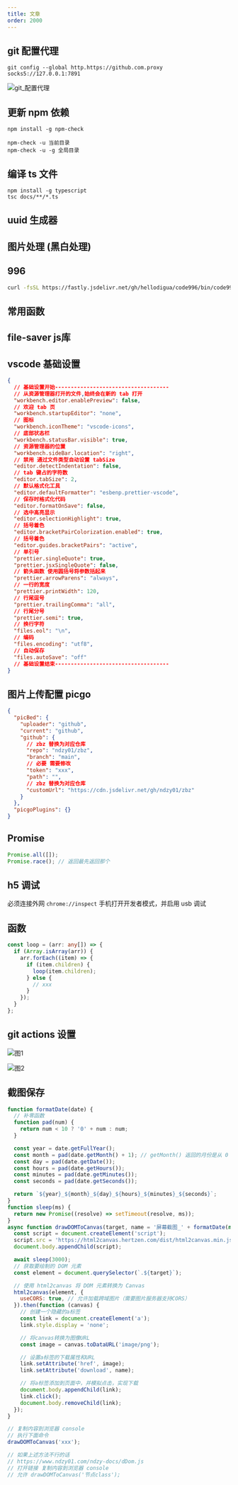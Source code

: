 ```yaml
---
title: 文章
order: 2000
---
```


## git 配置代理

`git config --global http.https://github.com.proxy socks5://127.0.0.1:7891`

![git_配置代理](https://cdn.jsdelivr.net/gh/ndzy01/img/NDZY_6c4f67af-113b-4805-a6a7-09cdc37ffa2d_git_%E9%85%8D%E7%BD%AE%E4%BB%A3%E7%90%86.png)

## 更新 npm 依赖

```
npm install -g npm-check

npm-check -u 当前目录
npm-check -u -g 全局目录
```

## 编译 ts 文件

```
npm install -g typescript
tsc docs/**/*.ts
```

## uuid 生成器

<code src="./_react/uuid.tsx"></code>

## 图片处理 (黑白处理)

<code src="./_react/react-img-upload.tsx"></code>

## 996

```bash
curl -fsSL https://fastly.jsdelivr.net/gh/hellodigua/code996/bin/code996.sh | bash
```

## 常用函数

<code src="./_react/index.tsx"></code>

## file-saver js库

## vscode 基础设置

```json
{
  // 基础设置开始------------------------------------
  // 从资源管理器打开的文件,始终会在新的 tab 打开
  "workbench.editor.enablePreview": false,
  // 欢迎 tab 页
  "workbench.startupEditor": "none",
  // 图标
  "workbench.iconTheme": "vscode-icons",
  // 底部状态栏
  "workbench.statusBar.visible": true,
  // 资源管理器的位置
  "workbench.sideBar.location": "right",
  // 禁用 通过文件类型自动设置 tabSize
  "editor.detectIndentation": false,
  // tab 键占的字符数
  "editor.tabSize": 2,
  // 默认格式化工具
  "editor.defaultFormatter": "esbenp.prettier-vscode",
  // 保存时格式化代码
  "editor.formatOnSave": false,
  // 选中高亮显示
  "editor.selectionHighlight": true,
  // 括号着色
  "editor.bracketPairColorization.enabled": true,
  // 括号着色
  "editor.guides.bracketPairs": "active",
  // 单引号
  "prettier.singleQuote": true,
  "prettier.jsxSingleQuote": false,
  // 箭头函数 使用圆括号将参数括起来
  "prettier.arrowParens": "always",
  // 一行的宽度
  "prettier.printWidth": 120,
  // 行尾逗号
  "prettier.trailingComma": "all",
  // 行尾分号
  "prettier.semi": true,
  // 换行字符
  "files.eol": "\n",
  // 编码
  "files.encoding": "utf8",
  // 自动保存
  "files.autoSave": "off"
  // 基础设置结束------------------------------------
}
```

## 图片上传配置 picgo

```json
{
  "picBed": {
    "uploader": "github",
    "current": "github",
    "github": {
      // zbz 替换为对应仓库
      "repo": "ndzy01/zbz",
      "branch": "main",
      // 必要 需要修改
      "token": "xxx",
      "path": "",
      // zbz 替换为对应仓库
      "customUrl": "https://cdn.jsdelivr.net/gh/ndzy01/zbz"
    }
  },
  "picgoPlugins": {}
}
```

## Promise

```js
Promise.all([]);
Promise.race(); // 返回最先返回那个
```

## h5 调试

必须连接外网 `chrome://inspect` 手机打开开发者模式，并启用 usb 调试

## 函数

```ts
const loop = (arr: any[]) => {
  if (Array.isArray(arr)) {
    arr.forEach((item) => {
      if (item.children) {
        loop(item.children);
      } else {
        // xxx
      }
    });
  }
};
```

## git actions 设置

![图1](https://cdn.jsdelivr.net/gh/ndzy01/img/NDZY_d9229d7c-2c6b-4276-ab73-d50a950c9794_img-1.jpg)

![图2](https://cdn.jsdelivr.net/gh/ndzy01/img/NDZY_5847a175-f877-4958-acfa-193dd258c3b8_img-2.jpg)

## 截图保存

```js
function formatDate(date) {
  // 补零函数
  function pad(num) {
    return num < 10 ? '0' + num : num;
  }

  const year = date.getFullYear();
  const month = pad(date.getMonth() + 1); // getMonth() 返回的月份是从 0 开始的
  const day = pad(date.getDate());
  const hours = pad(date.getHours());
  const minutes = pad(date.getMinutes());
  const seconds = pad(date.getSeconds());

  return `${year}_${month}_${day}_${hours}_${minutes}_${seconds}`;
}
function sleep(ms) {
  return new Promise((resolve) => setTimeout(resolve, ms));
}
async function drawDOMToCanvas(target, name = '屏幕截图_' + formatDate(new Date()) + '.png') {
  const script = document.createElement('script');
  script.src = 'https://html2canvas.hertzen.com/dist/html2canvas.min.js';
  document.body.appendChild(script);

  await sleep(3000);
  // 获取要绘制的 DOM 元素
  const element = document.querySelector(`.${target}`);

  // 使用 html2canvas 将 DOM 元素转换为 Canvas
  html2canvas(element, {
    useCORS: true, // 允许加载跨域图片（需要图片服务器支持CORS）
  }).then(function (canvas) {
    // 创建一个隐藏的a标签
    const link = document.createElement('a');
    link.style.display = 'none';

    // 将canvas转换为图像URL
    const image = canvas.toDataURL('image/png');

    // 设置a标签的下载属性和URL
    link.setAttribute('href', image);
    link.setAttribute('download', name);

    // 将a标签添加到页面中，并模拟点击，实现下载
    document.body.appendChild(link);
    link.click();
    document.body.removeChild(link);
  });
}

// 复制内容到浏览器 console
// 执行下面命令
drawDOMToCanvas('xxx');

// 如果上述方法不行的话
// https://www.ndzy01.com/ndzy-docs/dDom.js
// 打开链接 复制内容到浏览器 console
// 允许 drawDOMToCanvas('节点class');
```
